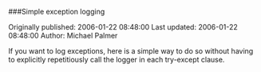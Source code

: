 ###Simple exception logging

Originally published: 2006-01-22 08:48:00
Last updated: 2006-01-22 08:48:00
Author: Michael Palmer

If you want to log exceptions, here is a simple way to do so without having to explicitly repetitiously call the logger in each try-except clause.
